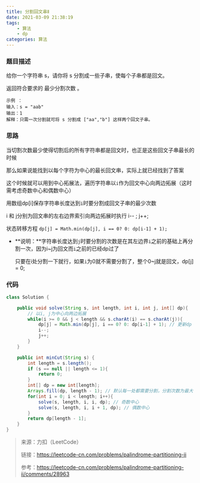 ```yaml
---
title: 分割回文串Ⅱ
date: 2021-03-09 21:38:19
tags: 
	- 算法
	- dp
categories: 算法
---
```


### 题目描述

给你一个字符串 s，请你将 s 分割成一些子串，使每个子串都是回文。

返回符合要求的 最少分割次数 。

```
示例 ：
输入：s = "aab"
输出：1
解释：只需一次分割就可将 s 分割成 ["aa","b"] 这样两个回文子串。
```

### 思路

当切割次数最少使得切割后的所有字符串都是回文时，也正是这些回文子串最长的时候

那么如果说能找到以每个字符为中心的最长回文串，实际上就已经找到了答案

这个时候就可以用到中心拓展法，遍历字符串以`i`作为回文中心向两边拓展（这时需考虑奇数中心和偶数中心）

用数组dp[i]保存字符串长度达到`i`时要分割成回文子串的最少次数

i 和 j分别为回文串的左右边界索引向两边拓展时执行 i-- ; j++;

状态转移方程 `dp[j] = Math.min(dp[j], i == 0? 0: dp[i-1] + 1);`

- **说明：**字符串长度达到`j`时要分割的次数是在其左边界`i`之前的基础上再分割一次，因为i~j为回文而`i`之前的已经dp过了

  ​			只要在i处分割一下就行，如果`i`为0就不需要分割了，整个0~j就是回文，dp[j] = 0;

<!-- more -->

### 代码

```java
class Solution {

    public void solve(String s, int length, int i, int j, int[] dp){
        // 以i, j为中心向两边拓展
        while(i >= 0 && j < length && s.charAt(i) == s.charAt(j)){
            dp[j] = Math.min(dp[j], i == 0? 0: dp[i-1] + 1); // 更新dp
            i--;
            j++;
        }
    }

    public int minCut(String s) {
        int length = s.length();
        if (s == null || length <= 1){
            return 0;
        }
        int[] dp = new int[length];
        Arrays.fill(dp, length - 1); // 默认每一处都需要分割，分割次数为最大
        for(int i = 0; i < length; i++){
            solve(s, length, i, i, dp); // 奇数中心
            solve(s, length, i, i + 1, dp); // 偶数中心
        }
        return dp[length - 1];
    }
}
```



> 来源：力扣（LeetCode）
>
> 链接：https://leetcode-cn.com/problems/palindrome-partitioning-ii
>
> 参考：https://leetcode-cn.com/problems/palindrome-partitioning-ii/comments/28963